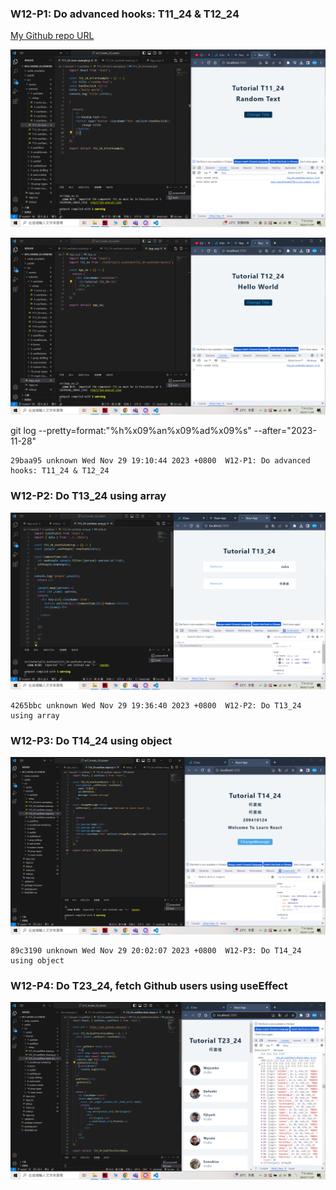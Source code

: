 
### W12-P1: Do advanced hooks: T11_24 & T12_24

[My Github repo URL](https://github.com/209410124/1121-wp1-demo-209410124)


![](w12-p1-1.png)
 
![](w12-p1-2.png)

 git log --pretty=format:"%h%x09%an%x09%ad%x09%s" --after="2023-11-28"

```
29baa95 unknown Wed Nov 29 19:10:44 2023 +0800  W12-P1: Do advanced hooks: T11_24 & T12_24
```

### W12-P2: Do T13_24 using array
 
![](w12-p2.png)

```
4265bbc unknown Wed Nov 29 19:36:40 2023 +0800  W12-P2: Do T13_24 using array
```

 ### W12-P3: Do T14_24 using object
 
![](w12-p3.png)

```
89c3190 unknown Wed Nov 29 20:02:07 2023 +0800  W12-P3: Do T14_24 using object
```

### W12-P4: Do T23_24, fetch Github users using useEffect
 
![](w12-p4.png)